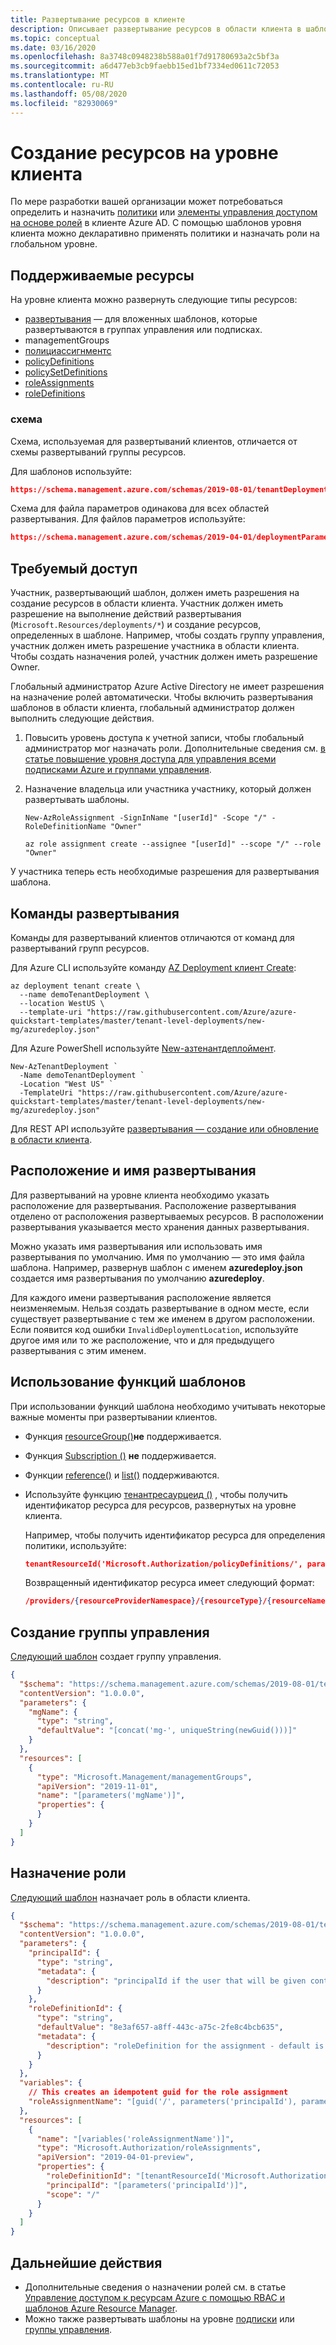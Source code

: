 ```yaml
---
title: Развертывание ресурсов в клиенте
description: Описывает развертывание ресурсов в области клиента в шаблоне Azure Resource Manager.
ms.topic: conceptual
ms.date: 03/16/2020
ms.openlocfilehash: 8a3748c0948238b588a01f7d91780693a2c5bf3a
ms.sourcegitcommit: a6d477eb3cb9faebb15ed1bf7334ed0611c72053
ms.translationtype: MT
ms.contentlocale: ru-RU
ms.lasthandoff: 05/08/2020
ms.locfileid: "82930069"
---
```

# <a name="create-resources-at-the-tenant-level"></a>Создание ресурсов на уровне клиента

По мере разработки вашей организации может потребоваться определить и назначить [политики](../../governance/policy/overview.md) или [элементы управления доступом на основе ролей](../../role-based-access-control/overview.md) в клиенте Azure AD. С помощью шаблонов уровня клиента можно декларативно применять политики и назначать роли на глобальном уровне.

## <a name="supported-resources"></a>Поддерживаемые ресурсы

На уровне клиента можно развернуть следующие типы ресурсов:

* [развертывания](/azure/templates/microsoft.resources/deployments) — для вложенных шаблонов, которые развертываются в группах управления или подписках.
* managementGroups
* [полициассигнментс](/azure/templates/microsoft.authorization/policyassignments)
* [policyDefinitions](/azure/templates/microsoft.authorization/policydefinitions)
* [policySetDefinitions](/azure/templates/microsoft.authorization/policysetdefinitions)
* [roleAssignments](/azure/templates/microsoft.authorization/roleassignments)
* [roleDefinitions](/azure/templates/microsoft.authorization/roledefinitions)

### <a name="schema"></a>схема

Схема, используемая для развертываний клиентов, отличается от схемы развертываний группы ресурсов.

Для шаблонов используйте:

```json
https://schema.management.azure.com/schemas/2019-08-01/tenantDeploymentTemplate.json#
```

Схема для файла параметров одинакова для всех областей развертывания. Для файлов параметров используйте:

```json
https://schema.management.azure.com/schemas/2019-04-01/deploymentParameters.json#
```

## <a name="required-access"></a>Требуемый доступ

Участник, развертывающий шаблон, должен иметь разрешения на создание ресурсов в области клиента. Участник должен иметь разрешение на выполнение действий развертывания (`Microsoft.Resources/deployments/*`) и создание ресурсов, определенных в шаблоне. Например, чтобы создать группу управления, участник должен иметь разрешение участника в области клиента. Чтобы создать назначения ролей, участник должен иметь разрешение Owner.

Глобальный администратор Azure Active Directory не имеет разрешения на назначение ролей автоматически. Чтобы включить развертывания шаблонов в области клиента, глобальный администратор должен выполнить следующие действия.

1. Повысить уровень доступа к учетной записи, чтобы глобальный администратор мог назначать роли. Дополнительные сведения см. [в статье повышение уровня доступа для управления всеми подписками Azure и группами управления](../../role-based-access-control/elevate-access-global-admin.md).

1. Назначение владельца или участника участнику, который должен развертывать шаблоны.

   ```azurepowershell-interactive
   New-AzRoleAssignment -SignInName "[userId]" -Scope "/" -RoleDefinitionName "Owner"
   ```

   ```azurecli-interactive
   az role assignment create --assignee "[userId]" --scope "/" --role "Owner"
   ```

У участника теперь есть необходимые разрешения для развертывания шаблона.

## <a name="deployment-commands"></a>Команды развертывания

Команды для развертываний клиентов отличаются от команд для развертываний групп ресурсов.

Для Azure CLI используйте команду [AZ Deployment клиент Create](/cli/azure/deployment/tenant?view=azure-cli-latest#az-deployment-tenant-create):

```azurecli-interactive
az deployment tenant create \
  --name demoTenantDeployment \
  --location WestUS \
  --template-uri "https://raw.githubusercontent.com/Azure/azure-quickstart-templates/master/tenant-level-deployments/new-mg/azuredeploy.json"
```

Для Azure PowerShell используйте [New-азтенантдеплоймент](/powershell/module/az.resources/new-aztenantdeployment).

```azurepowershell-interactive
New-AzTenantDeployment `
  -Name demoTenantDeployment `
  -Location "West US" `
  -TemplateUri "https://raw.githubusercontent.com/Azure/azure-quickstart-templates/master/tenant-level-deployments/new-mg/azuredeploy.json"
```

Для REST API используйте [развертывания — создание или обновление в области клиента](/rest/api/resources/deployments/createorupdateattenantscope).

## <a name="deployment-location-and-name"></a>Расположение и имя развертывания

Для развертываний на уровне клиента необходимо указать расположение для развертывания. Расположение развертывания отделено от расположения развертываемых ресурсов. В расположении развертывания указывается место хранения данных развертывания.

Можно указать имя развертывания или использовать имя развертывания по умолчанию. Имя по умолчанию — это имя файла шаблона. Например, развернув шаблон с именем **azuredeploy.json** создается имя развертывания по умолчанию **azuredeploy**.

Для каждого имени развертывания расположение является неизменяемым. Нельзя создать развертывание в одном месте, если существует развертывание с тем же именем в другом расположении. Если появится код ошибки `InvalidDeploymentLocation`, используйте другое имя или то же расположение, что и для предыдущего развертывания с этим именем.

## <a name="use-template-functions"></a>Использование функций шаблонов

При использовании функций шаблона необходимо учитывать некоторые важные моменты при развертывании клиентов.

* Функция [resourceGroup()](template-functions-resource.md#resourcegroup)**не** поддерживается.
* Функция [Subscription ()](template-functions-resource.md#subscription) **не** поддерживается.
* Функции [reference()](template-functions-resource.md#reference) и [list()](template-functions-resource.md#list) поддерживаются.
* Используйте функцию [тенантресаурцеид ()](template-functions-resource.md#tenantresourceid) , чтобы получить идентификатор ресурса для ресурсов, развернутых на уровне клиента.

  Например, чтобы получить идентификатор ресурса для определения политики, используйте:

  ```json
  tenantResourceId('Microsoft.Authorization/policyDefinitions/', parameters('policyDefinition'))
  ```

  Возвращенный идентификатор ресурса имеет следующий формат:

  ```json
  /providers/{resourceProviderNamespace}/{resourceType}/{resourceName}
  ```

## <a name="create-management-group"></a>Создание группы управления

[Следующий шаблон](https://github.com/Azure/azure-quickstart-templates/tree/master/tenant-level-deployments/new-mg) создает группу управления.

```json
{
  "$schema": "https://schema.management.azure.com/schemas/2019-08-01/tenantDeploymentTemplate.json#",
  "contentVersion": "1.0.0.0",
  "parameters": {
    "mgName": {
      "type": "string",
      "defaultValue": "[concat('mg-', uniqueString(newGuid()))]"
    }
  },
  "resources": [
    {
      "type": "Microsoft.Management/managementGroups",
      "apiVersion": "2019-11-01",
      "name": "[parameters('mgName')]",
      "properties": {
      }
    }
  ]
}
```

## <a name="assign-role"></a>Назначение роли

[Следующий шаблон](https://github.com/Azure/azure-quickstart-templates/tree/master/tenant-level-deployments/tenant-role-assignment) назначает роль в области клиента.

```json
{
  "$schema": "https://schema.management.azure.com/schemas/2019-08-01/tenantDeploymentTemplate.json#",
  "contentVersion": "1.0.0.0",
  "parameters": {
    "principalId": {
      "type": "string",
      "metadata": {
        "description": "principalId if the user that will be given contributor access to the resourceGroup"
      }
    },
    "roleDefinitionId": {
      "type": "string",
      "defaultValue": "8e3af657-a8ff-443c-a75c-2fe8c4bcb635",
      "metadata": {
        "description": "roleDefinition for the assignment - default is owner"
      }
    }
  },
  "variables": {
    // This creates an idempotent guid for the role assignment
    "roleAssignmentName": "[guid('/', parameters('principalId'), parameters('roleDefinitionId'))]"
  },
  "resources": [
    {
      "name": "[variables('roleAssignmentName')]",
      "type": "Microsoft.Authorization/roleAssignments",
      "apiVersion": "2019-04-01-preview",
      "properties": {
        "roleDefinitionId": "[tenantResourceId('Microsoft.Authorization/roleDefinitions', parameters('roleDefinitionId'))]",
        "principalId": "[parameters('principalId')]",
        "scope": "/"
      }
    }
  ]
}
```

## <a name="next-steps"></a>Дальнейшие действия

* Дополнительные сведения о назначении ролей см. в статье [Управление доступом к ресурсам Azure с помощью RBAC и шаблонов Azure Resource Manager](../../role-based-access-control/role-assignments-template.md).
* Можно также развертывать шаблоны на уровне [подписки](deploy-to-subscription.md) или [группы управления](deploy-to-management-group.md).
